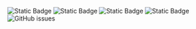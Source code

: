 ![Static Badge](https://img.shields.io/badge/blacklists-61-000000) ![Static Badge](https://img.shields.io/badge/blacklisted-2997723-cc0000) ![Static Badge](https://img.shields.io/badge/whitelisted-2254-00CC00) ![Static Badge](https://img.shields.io/badge/streaming_blacklist-28107-000000) ![GitHub issues](https://img.shields.io/github/issues/fabriziosalmi/blacklists)
